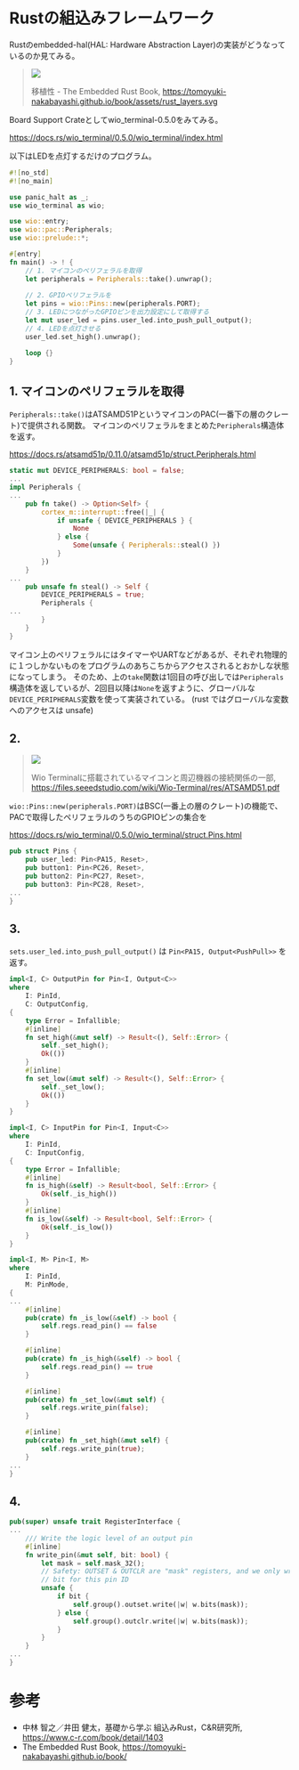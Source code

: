 # Rustの組込みフレームワーク

Rustのembedded-hal(HAL: Hardware Abstraction Layer)の実装がどうなっているのか見てみる。

> ![](./img/rust_layers.svg)
>
> 移植性 - The Embedded Rust Book, https://tomoyuki-nakabayashi.github.io/book/assets/rust_layers.svg

Board Support Crateとしてwio_terminal-0.5.0をみてみる。

https://docs.rs/wio_terminal/0.5.0/wio_terminal/index.html

以下はLEDを点灯するだけのプログラム。

```rust
#![no_std]
#![no_main]

use panic_halt as _;
use wio_terminal as wio;

use wio::entry;
use wio::pac::Peripherals;
use wio::prelude::*;

#[entry]
fn main() -> ! {
    // 1. マイコンのペリフェラルを取得
    let peripherals = Peripherals::take().unwrap();
    
    // 2. GPIOペリフェラルを
    let pins = wio::Pins::new(peripherals.PORT);
    // 3. LEDにつながったGPIOピンを出力設定にして取得する
    let mut user_led = pins.user_led.into_push_pull_output();
    // 4. LEDを点灯させる
    user_led.set_high().unwrap();

    loop {}
}
```

## 1. マイコンのペリフェラルを取得

`Peripherals::take()`はATSAMD51PというマイコンのPAC(一番下の層のクレート)で提供される関数。
マイコンのペリフェラルをまとめた`Peripherals`構造体を返す。

https://docs.rs/atsamd51p/0.11.0/atsamd51p/struct.Peripherals.html

```rust
static mut DEVICE_PERIPHERALS: bool = false;
...
impl Peripherals {
...
    pub fn take() -> Option<Self> {
        cortex_m::interrupt::free(|_| {
            if unsafe { DEVICE_PERIPHERALS } {
                None
            } else {
                Some(unsafe { Peripherals::steal() })
            }
        })
    }
...
    pub unsafe fn steal() -> Self {
        DEVICE_PERIPHERALS = true;
        Peripherals {
...
        }
    }
}
```

マイコン上のペリフェラルにはタイマーやUARTなどがあるが、それぞれ物理的に１つしかないものをプログラムのあちこちからアクセスされるとおかしな状態になってしまう。
そのため、上の`take`関数は1回目の呼び出しでは`Peripherals`構造体を返しているが、2回目以降は`None`を返すように、グローバルな`DEVICE_PERIPHERALS`変数を使って実装されている。
(rust ではグローバルな変数へのアクセスは unsafe)

## 2.

> ![](./img/wio-terminal-cir.png)
> 
> Wio Terminalに搭載されているマイコンと周辺機器の接続関係の一部, https://files.seeedstudio.com/wiki/Wio-Terminal/res/ATSAMD51.pdf

`wio::Pins::new(peripherals.PORT)`はBSC(一番上の層のクレート)の機能で、PACで取得したペリフェラルのうちのGPIOピンの集合を

https://docs.rs/wio_terminal/0.5.0/wio_terminal/struct.Pins.html

```rust
pub struct Pins {
    pub user_led: Pin<PA15, Reset>,
    pub button1: Pin<PC26, Reset>,
    pub button2: Pin<PC27, Reset>,
    pub button3: Pin<PC28, Reset>,
...
}
```

## 3. 

`sets.user_led.into_push_pull_output()` は `Pin<PA15, Output<PushPull>>` を返す。

```rust
impl<I, C> OutputPin for Pin<I, Output<C>>
where
    I: PinId,
    C: OutputConfig,
{
    type Error = Infallible;
    #[inline]
    fn set_high(&mut self) -> Result<(), Self::Error> {
        self._set_high();
        Ok(())
    }
    #[inline]
    fn set_low(&mut self) -> Result<(), Self::Error> {
        self._set_low();
        Ok(())
    }
}
```

```rust
impl<I, C> InputPin for Pin<I, Input<C>>
where
    I: PinId,
    C: InputConfig,
{
    type Error = Infallible;
    #[inline]
    fn is_high(&self) -> Result<bool, Self::Error> {
        Ok(self._is_high())
    }
    #[inline]
    fn is_low(&self) -> Result<bool, Self::Error> {
        Ok(self._is_low())
    }
}
```

```rust
impl<I, M> Pin<I, M>
where
    I: PinId,
    M: PinMode,
{
...
    #[inline]
    pub(crate) fn _is_low(&self) -> bool {
        self.regs.read_pin() == false
    }

    #[inline]
    pub(crate) fn _is_high(&self) -> bool {
        self.regs.read_pin() == true
    }

    #[inline]
    pub(crate) fn _set_low(&mut self) {
        self.regs.write_pin(false);
    }

    #[inline]
    pub(crate) fn _set_high(&mut self) {
        self.regs.write_pin(true);
    }
...
}
```

## 4.

```rust
pub(super) unsafe trait RegisterInterface {
...
    /// Write the logic level of an output pin
    #[inline]
    fn write_pin(&mut self, bit: bool) {
        let mask = self.mask_32();
        // Safety: OUTSET & OUTCLR are "mask" registers, and we only write the
        // bit for this pin ID
        unsafe {
            if bit {
                self.group().outset.write(|w| w.bits(mask));
            } else {
                self.group().outclr.write(|w| w.bits(mask));
            }
        }
    }
...
}
```

# 参考
- 中林 智之／井田 健太，基礎から学ぶ 組込みRust，C&R研究所, https://www.c-r.com/book/detail/1403
- The Embedded Rust Book, https://tomoyuki-nakabayashi.github.io/book/
